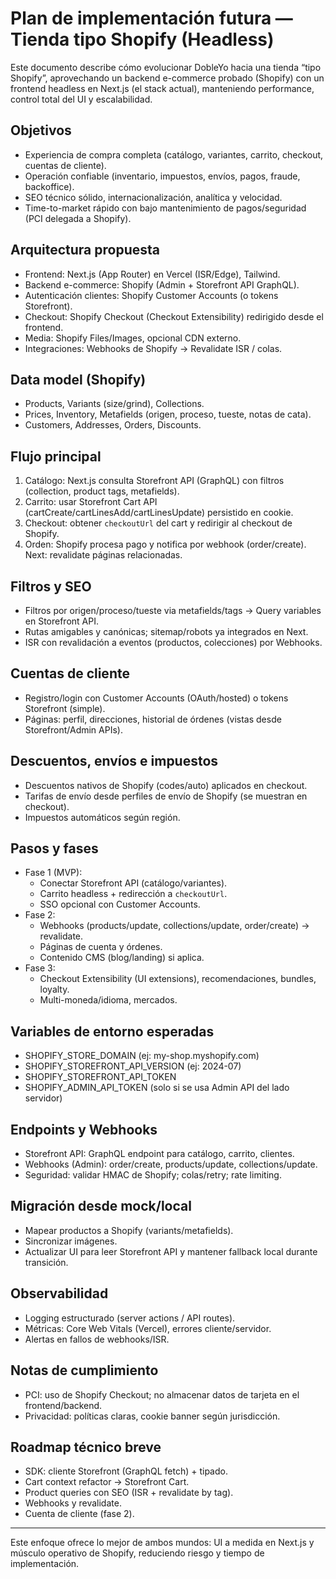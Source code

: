 # Plan de implementación futura — Tienda tipo Shopify (Headless)

Este documento describe cómo evolucionar DobleYo hacia una tienda “tipo Shopify”, aprovechando un backend e-commerce probado (Shopify) con un frontend headless en Next.js (el stack actual), manteniendo performance, control total del UI y escalabilidad.

## Objetivos
- Experiencia de compra completa (catálogo, variantes, carrito, checkout, cuentas de cliente).
- Operación confiable (inventario, impuestos, envíos, pagos, fraude, backoffice).
- SEO técnico sólido, internacionalización, analítica y velocidad.
- Time-to-market rápido con bajo mantenimiento de pagos/seguridad (PCI delegada a Shopify).

## Arquitectura propuesta
- Frontend: Next.js (App Router) en Vercel (ISR/Edge), Tailwind.
- Backend e-commerce: Shopify (Admin + Storefront API GraphQL).
- Autenticación clientes: Shopify Customer Accounts (o tokens Storefront).
- Checkout: Shopify Checkout (Checkout Extensibility) redirigido desde el frontend.
- Media: Shopify Files/Images, opcional CDN externo.
- Integraciones: Webhooks de Shopify -> Revalidate ISR / colas.

## Data model (Shopify)
- Products, Variants (size/grind), Collections.
- Prices, Inventory, Metafields (origen, proceso, tueste, notas de cata).
- Customers, Addresses, Orders, Discounts.

## Flujo principal
1) Catálogo: Next.js consulta Storefront API (GraphQL) con filtros (collection, product tags, metafields).
2) Carrito: usar Storefront Cart API (cartCreate/cartLinesAdd/cartLinesUpdate) persistido en cookie.
3) Checkout: obtener `checkoutUrl` del cart y redirigir al checkout de Shopify.
4) Orden: Shopify procesa pago y notifica por webhook (order/create). Next: revalidate páginas relacionadas.

## Filtros y SEO
- Filtros por origen/proceso/tueste via metafields/tags -> Query variables en Storefront API.
- Rutas amigables y canónicas; sitemap/robots ya integrados en Next.
- ISR con revalidación a eventos (productos, colecciones) por Webhooks.

## Cuentas de cliente
- Registro/login con Customer Accounts (OAuth/hosted) o tokens Storefront (simple).
- Páginas: perfil, direcciones, historial de órdenes (vistas desde Storefront/Admin APIs).

## Descuentos, envíos e impuestos
- Descuentos nativos de Shopify (codes/auto) aplicados en checkout.
- Tarifas de envío desde perfiles de envío de Shopify (se muestran en checkout).
- Impuestos automáticos según región.

## Pasos y fases
- Fase 1 (MVP):
  - Conectar Storefront API (catálogo/variantes).
  - Carrito headless + redirección a `checkoutUrl`.
  - SSO opcional con Customer Accounts.
- Fase 2:
  - Webhooks (products/update, collections/update, order/create) -> revalidate.
  - Páginas de cuenta y órdenes.
  - Contenido CMS (blog/landing) si aplica.
- Fase 3:
  - Checkout Extensibility (UI extensions), recomendaciones, bundles, loyalty.
  - Multi-moneda/idioma, mercados.

## Variables de entorno esperadas
- SHOPIFY_STORE_DOMAIN (ej: my-shop.myshopify.com)
- SHOPIFY_STOREFRONT_API_VERSION (ej: 2024-07)
- SHOPIFY_STOREFRONT_API_TOKEN
- SHOPIFY_ADMIN_API_TOKEN (solo si se usa Admin API del lado servidor)

## Endpoints y Webhooks
- Storefront API: GraphQL endpoint para catálogo, carrito, clientes.
- Webhooks (Admin): order/create, products/update, collections/update.
- Seguridad: validar HMAC de Shopify; colas/retry; rate limiting.

## Migración desde mock/local
- Mapear productos a Shopify (variants/metafields).
- Sincronizar imágenes.
- Actualizar UI para leer Storefront API y mantener fallback local durante transición.

## Observabilidad
- Logging estructurado (server actions / API routes).
- Métricas: Core Web Vitals (Vercel), errores cliente/servidor.
- Alertas en fallos de webhooks/ISR.

## Notas de cumplimiento
- PCI: uso de Shopify Checkout; no almacenar datos de tarjeta en el frontend/backend.
- Privacidad: políticas claras, cookie banner según jurisdicción.

## Roadmap técnico breve
- SDK: cliente Storefront (GraphQL fetch) + tipado.
- Cart context refactor -> Storefront Cart.
- Product queries con SEO (ISR + revalidate by tag).
- Webhooks y revalidate.
- Cuenta de cliente (fase 2).

---
Este enfoque ofrece lo mejor de ambos mundos: UI a medida en Next.js y músculo operativo de Shopify, reduciendo riesgo y tiempo de implementación.
